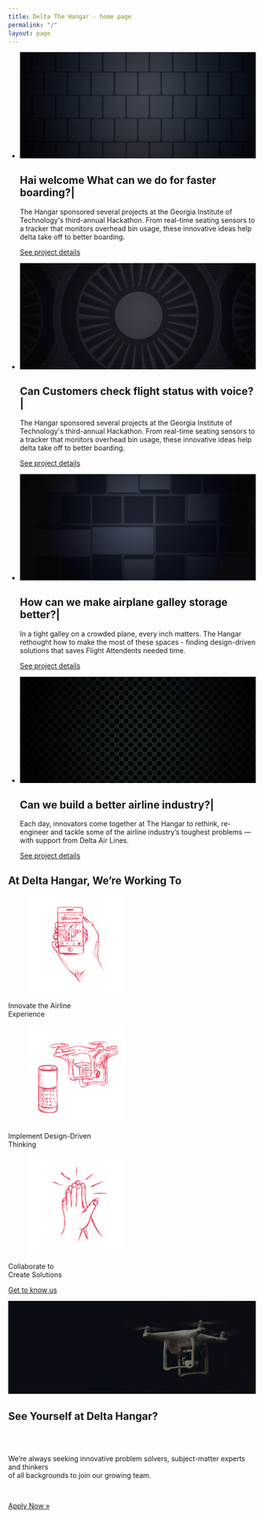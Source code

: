 ```yaml
---
title: Delta The Hangar - home page
permalink: "/"
layout: page
---
```


<section id="slider">
<div class="site-slider">
        <ul class="bxslider">
			<li>
                <img src="/img/slide1.jpg" alt="image loading..." class="img-responsive bannerimgoveraide">
                <div class="container">
                    <div class="row">
                        <div class="col-md-12">
                            <div class="slider-caption">
                                <h2><span id="textdecorator">Hai welcome What can we do for faster boarding?<span class="blinking-cursor">|</span></span></h2>
                                <p class="color-white"> The Hangar sponsored several projects at the Georgia Institute of Technology's third-annual Hackathon. From real-time seating sensors to a tracker that monitors overhead bin usage, these innovative ideas help delta take off to better boarding.</p>
								<p class="color-white bodercolor"><a href="/projects/index.html" class="bodercolor">See project details</a></p>
                            </div>
                        </div>
                    </div>
                </div>
            </li>
			<li>
                <img src="/img/slide2.jpg" alt="image loading..." class="img-responsive bannerimgoveraide">
                <div class="container">
                    <div class="row">
                        <div class="col-md-12">
                            <div class="slider-caption">
                                <h2><span id="textdecorator">Can Customers check flight status with voice?<span class="blinking-cursor">|</span></span></h2>
                                <p class="color-white">The Hangar sponsored several projects at the Georgia Institute of Technology's third-annual Hackathon. From real-time seating sensors to a tracker that monitors overhead bin usage, these innovative ideas help delta take off to better boarding.</p>
								<p class="color-white bodercolor"><a href="/projects/index.html" class="bodercolor">See project details</a></p>
                            </div>
                        </div>
                    </div>
                </div>
            </li>
			<li>
                <img src="/img/slide3.jpg" alt="image loading..." class="img-responsive bannerimgoveraide">
                <div class="container">
                    <div class="row">
                        <div class="col-md-12">
                            <div class="slider-caption">
                                <h2><span id="textdecorator">How can we make airplane galley storage better?<span class="blinking-cursor">|</span></span></h2>
                                <p class="color-white">In a tight galley on a crowded plane, every inch matters. The Hangar rethought how to make the most of these spaces - finding design-driven solutions that saves Flight Attendents needed time.</p>
								<p class="color-white bodercolor"><a href="/projects/index.html" class="bodercolor">See project details</a></p>
                            </div>
                        </div>
                    </div>
                </div>
            </li>
			<li>
                <img src="/img/slide4.jpg" alt="image loading..." class="img-responsive bannerimgoveraide">
                <div class="container">
                    <div class="row">
                        <div class="col-md-12">
                            <div class="slider-caption">
                                <h2><span id="textdecorator">Can we build a better airline industry?<span class="blinking-cursor">|</span></span></h2>
                                <p class="color-white">Each day, innovators come together at The Hangar to rethink, re-engineer and tackle some of the airline industry’s toughest problems — with support from Delta Air Lines.</p>
								<p class="color-white bodercolor"><a href="/projects/index.html" class="bodercolor">See project details</a></p>
                            </div>
                        </div>
                    </div>
                </div>
            </li>
        </ul> 
    </div> 
</section><!-- Wrapper Start -->
<section id="intro">
  <div class="container">
  <div class="row">
	<div class="col-md-offset-2 col-md-8 col-sm-offset-2 colum8width">
					<h2 class="heading">At Delta Hangar, We’re Working To</h2>
			</div>
      <div class="col-md-4 col-sm-6">
          <div class="grid">
              		<figure class="effect-zoe">
						<img src="/img/portfolio-img1.png" alt="portfolio img"/>		
					</figure>
				</div>
				<div class="imageTitle"> <p class="threeiconportion">Innovate the Airline<br/>
				Experience</p></div>
	  </div>
      <div class="col-md-4 col-sm-6">
          <div class="grid">
              		<figure class="effect-zoe">
						<img src="/img/portfolio-img2.png" alt="portfolio img"/>		
					</figure>
				</div>
				<div class="imageTitle"> <p class="threeiconportion">Implement Design-Driven<br/>
				Thinking</p></div>
      </div>
	  <div class="col-md-4 col-sm-6">
         <div class="grid">
              		<figure class="effect-zoe">
						<img src="/img/portfolio-img3.png" alt="portfolio img"/>		
					</figure>
				</div>
				<div class="imageTitle"> <p class="threeiconportion">Collaborate to<br/>
				Create Solutions </p></div>
      </div>
	  <div class="col-md-offset-2 col-md-8 col-sm-12">
            	<div class="portfolio-bottom">   		
					<p class="blackLink threeiconportion bodercolor"><a href="about.html" class="blackLink threeiconportion bodercolor">Get to know us</a></p>
            	</div>
      </div>  
    </div>
  </div>
</section>
<section id="portfolio" class="parallax-section">
	<img src="/img/see_yourself_banner_desktop.jpg" alt="slider image 4" class="imageminwidth imagesize">
		<div class="container">
			<div class="row">
				<div class="col-md-12">
					<div class="slider-caption belowspace">
						<div class=" capitalHeading">
							<h1 class="heading color-white">See Yourself at Delta Hangar?  </h1>
							<br>
							<br>
									<p class="homelink">We’re always seeking innovative problem solvers, subject-matter experts and thinkers <br/>of all backgrounds to join our growing team.</p>	
									<br>
										<p class="color-white bodercolor">
											<a href="https://delta.greatjob.net/jobs/JobListingAction.action?jobCategory=&PSUID=2d292c08-fc21-4e41-a478-52b3aa6ba897" target="_blank" class="whiteLink bodercolor">Apply Now »</a>
										</p>
									</div>
								</div>
						</div>
				</div>
		</div>
</section>
